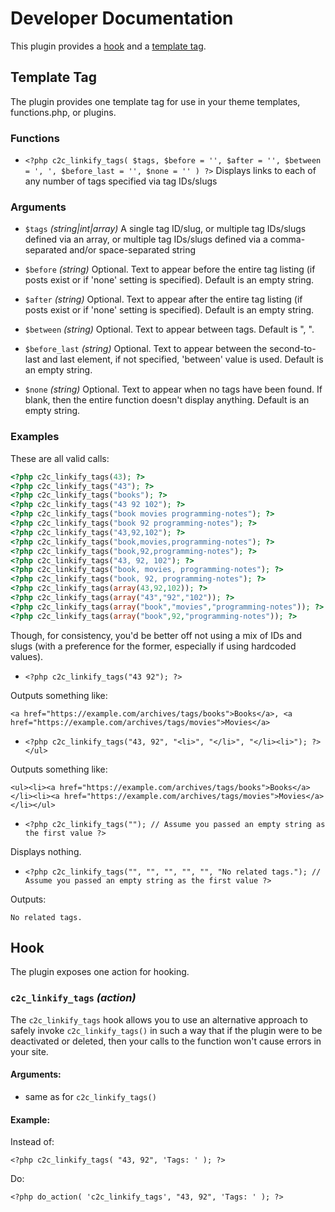 # Developer Documentation

This plugin provides a [hook](#hook) and a [template tag](#template-tag).

## Template Tag

The plugin provides one template tag for use in your theme templates, functions.php, or plugins.

### Functions

* `<?php c2c_linkify_tags( $tags, $before = '', $after = '', $between = ', ', $before_last = '', $none = '' ) ?>`
Displays links to each of any number of tags specified via tag IDs/slugs

### Arguments

* `$tags` _(string|int|array)_
A single tag ID/slug, or multiple tag IDs/slugs defined via an array, or multiple tag IDs/slugs defined via a comma-separated and/or space-separated string

* `$before` _(string)_
Optional. Text to appear before the entire tag listing (if posts exist or if 'none' setting is specified). Default is an empty string.

* `$after` _(string)_
Optional. Text to appear after the entire tag listing (if posts exist or if 'none' setting is specified). Default is an empty string.

* `$between` _(string)_
Optional. Text to appear between tags. Default is ", ".

* `$before_last` _(string)_
Optional. Text to appear between the second-to-last and last element, if not specified, 'between' value is used. Default is an empty string.

* `$none` _(string)_
Optional. Text to appear when no tags have been found. If blank, then the entire function doesn't display anything. Default is an empty string.

### Examples

These are all valid calls:

```php
<?php c2c_linkify_tags(43); ?>
<?php c2c_linkify_tags("43"); ?>
<?php c2c_linkify_tags("books"); ?>
<?php c2c_linkify_tags("43 92 102"); ?>
<?php c2c_linkify_tags("book movies programming-notes"); ?>
<?php c2c_linkify_tags("book 92 programming-notes"); ?>
<?php c2c_linkify_tags("43,92,102"); ?>
<?php c2c_linkify_tags("book,movies,programming-notes"); ?>
<?php c2c_linkify_tags("book,92,programming-notes"); ?>
<?php c2c_linkify_tags("43, 92, 102"); ?>
<?php c2c_linkify_tags("book, movies, programming-notes"); ?>
<?php c2c_linkify_tags("book, 92, programming-notes"); ?>
<?php c2c_linkify_tags(array(43,92,102)); ?>
<?php c2c_linkify_tags(array("43","92","102")); ?>
<?php c2c_linkify_tags(array("book","movies","programming-notes")); ?>
<?php c2c_linkify_tags(array("book",92,"programming-notes")); ?>
```

Though, for consistency, you'd be better off not using a mix of IDs and slugs  (with a preference for the former, especially if using hardcoded values).

* `<?php c2c_linkify_tags("43 92"); ?>`

Outputs something like:

`<a href="https://example.com/archives/tags/books">Books</a>, <a href="https://example.com/archives/tags/movies">Movies</a>`

* `<?php c2c_linkify_tags("43, 92", "<li>", "</li>", "</li><li>"); ?></ul>`

Outputs something like:

`<ul><li><a href="https://example.com/archives/tags/books">Books</a></li><li><a href="https://example.com/archives/tags/movies">Movies</a></li></ul>`

* `<?php c2c_linkify_tags(""); // Assume you passed an empty string as the first value ?>`

Displays nothing.

* `<?php c2c_linkify_tags("", "", "", "", "", "No related tags."); // Assume you passed an empty string as the first value ?>`

Outputs:

`No related tags.`


## Hook

The plugin exposes one action for hooking.

### `c2c_linkify_tags` _(action)_

The `c2c_linkify_tags` hook allows you to use an alternative approach to safely invoke `c2c_linkify_tags()` in such a way that if the plugin were to be deactivated or deleted, then your calls to the function won't cause errors in your site.

#### Arguments:

* same as for `c2c_linkify_tags()`

#### Example:

Instead of:

`<?php c2c_linkify_tags( "43, 92", 'Tags: ' ); ?>`

Do:

`<?php do_action( 'c2c_linkify_tags', "43, 92", 'Tags: ' ); ?>`
